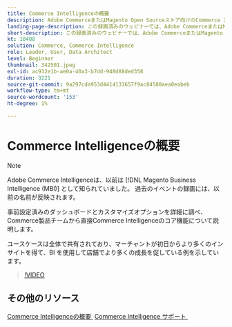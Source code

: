 ```yaml
---
title: Commerce Intelligenceの概要
description: Adobe CommerceまたはMagento Open Sourceストア向けのCommerce Intelligenceのコア機能については、このウェビナーをご覧ください。
landing-page-description: この録画済みのウェビナーでは、Adobe CommerceまたはMagento Open Sourceストア向けのCommerce Intelligenceのコア機能について説明します。
short-description: この録画済みのウェビナーでは、Adobe CommerceまたはMagento Open Sourceストア向けのCommerce Intelligenceのコア機能について説明します。
kt: 10408
solution: Commerce, Commerce Intelligence
role: Leader, User, Data Architect
level: Beginner
thumbnail: 342501.jpeg
exl-id: ac932e1b-ae0a-40a3-b7dd-948d88ded358
duration: 3221
source-git-commit: 9a297cda953d4414131657f9ac84580aea0eabeb
workflow-type: tm+mt
source-wordcount: '153'
ht-degree: 1%

---
```


# Commerce Intelligenceの概要

>[!NOTE]
>
>Adobe Commerce Intelligenceは、以前は [!DNL Magento Business Intelligence (MBI)] として知られていました。 過去のイベントの録画には、以前の名前が反映されます。

事前設定済みのダッシュボードとカスタマイズオプションを詳細に調べ、Commerce製品チームから直接Commerce Intelligenceのコア機能について説明します。

ユースケースは全体で共有されており、マーチャントが初日からより多くのインサイトを得て、BI を使用して店舗でより多くの成長を促している例を示しています。

>[!VIDEO](https://video.tv.adobe.com/v/3425736?quality=12&learn=on)

## その他のリソース

[Commerce Intelligenceの概要 &#x200B;](https://experienceleague.adobe.com/docs/commerce-business-intelligence/mbi/getting-started.html?lang=ja)
[Commerce Intelligence サポート &#x200B;](https://experienceleague.adobe.com/docs/commerce-knowledge-base/kb/troubleshooting/miscellaneous/mbi-service-policies.html?lang=ja)

